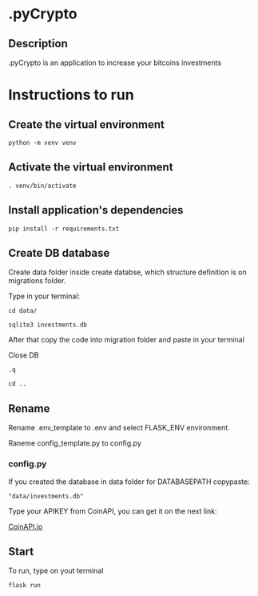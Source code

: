 # .pyCrypto

## Description

.pyCrypto is an application to increase your bitcoins investments

# Instructions to run

## Create the virtual environment

```
python -m venv venv
```

## Activate the virtual environment

```
. venv/bin/activate
```

## Install application's dependencies

```
pip install -r requirements.txt
```

## Create DB database

Create data folder inside create databse, which structure definition is on migrations folder.

Type in your terminal:

```
cd data/
```

```
sqlite3 investments.db
```

After that copy the code into migration folder and paste in your terminal

Close DB

```
.q
```

```
cd ..
```

## Rename

Rename .env_template to .env and select FLASK_ENV environment.

Raneme config_template.py to config.py

### config.py

If you created the database in data folder for DATABASEPATH copypaste:

```
"data/investments.db"
```

Type your APIKEY from CoinAPI, you can get it on the next link:

[CoinAPI.io](https://www.coinapi.io/)

## Start

To run, type on yout terminal

```
flask run
```
